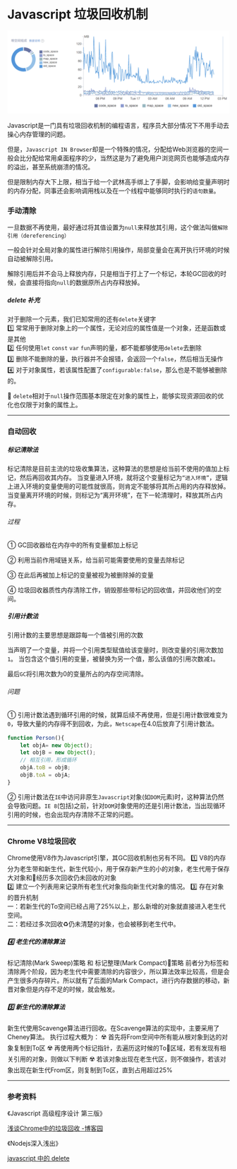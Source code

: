 # Javascript 垃圾回收机制
![](/blog_assets/v8_gc.png)

Javascript是一门具有垃圾回收机制的编程语言，程序员大部分情况下不用手动去操心内存管理的问题。

但是，`Javascript IN Browser`却是一个特殊的情况，分配给Web浏览器的空间一般会比分配给常用桌面程序的少，当然这是为了避免用户浏览网页也能够造成内存的溢出，甚至系统崩溃的情况。

但是限制内存大下上限，相当于给一个武林高手绑上了手脚，会影响给变量声明时的内存分配，同事还会影响调用栈以及在一个线程中能够同时执行的`语句数量`。

### 手动清除
一旦数据不再使用，最好通过将其值设置为`null`来释放其引用，这个做法叫做`解除引用（dereferencing）`

一般会针对全局对象的属性进行解除引用操作，局部变量会在离开执行环境的时候自动被解除引用。

解除引用后并不会马上释放内存，只是相当于打上了一个标记，本轮GC回收的时候，会直接将指向`null`的数据原所占内存释放掉。

##### delete 补充
对于删除一个元素，我们已知常用的还有`delete`关键字   
1️⃣ 常常用于删除对象上的一个属性，无论对应的属性值是一个对象，还是函数或是其他   
2️⃣ 任何使用`let` `const` `var` `fun`声明的量，都不能都够使用`delete`去删除   
3️⃣ 删除不能删除的量，执行器并不会报错，会返回一个`false`，然后相当无操作   
4️⃣ 对于对象属性，若该属性配置了`configurable:false`，那么也是不能够被删除的。 

🚸 `delete`相对于`null`操作范围基本限定在对象的属性上，能够实现资源回收的优化也仅限于对象的属性上。
___
### 自动回收
##### 标记清除法
标记清除是目前主流的垃圾收集算法，这种算法的思想是给当前不使用的值加上标记，然后再回收其内存。
当变量进入环境，就将这个变量标记为`“进入环境”`，逻辑上进入环境的变量使用的可能性就很高，则肯定不能够将其所占用的内存释放掉。当变量离开环境的时候，则标记为“离开环境”，在下一轮清理时，释放其所占内存。
###### 过程
① GC回收器给在内存中的所有变量都加上标记

② 利用当前作用域链关系，给当前可能需要使用的变量去除标记

③ 在此后再被加上标记的变量被视为被删除掉的变量

④  垃圾回收器质性内存清除工作，销毁那些带标记的回收值，并回收他们的空间。
#####  引用计数法
引用计数的主要思想是跟踪每一个值被引用的次数

当声明了一个变量，并将一个引用类型赋值给该变量时，则改变量的引用次数加`1`。
当包含这个值引用的变量，被替换为另一个值，那么该值的引用次数减`1`。

最后`GC`将引用次数为0的变量所占的内存空间清除。

###### 问题
① 引用计数法遇到循环引用的时候，就算后续不再使用，但是引用计数很难变为`0`，导致大量的内存得不到回收，为此，`Netscape`在4.0后放弃了引用计数法。
```js
function Person(){
    let objA= new Object();
    let objB = new Object();
    // 相互引用，形成循环
    objA.toB = objB;   
    objB.toA = objA;
}
```
② 引用计数法在`IE`中访问非原生`Javascript`对象(如`DOM`元素)时，这种算法仍然会导致问题。`IE 8`(包括)之前，针对`DOM`对象使用的还是引用计数法，当出现循环引用的时候，也会出现内存清除不正常的问题。
___
### Chrome V8垃圾回收
Chrome使用V8作为Javascript引擎，其GC回收机制也另有不同。
1️⃣ V8的内存分为老生带和新生代，新生代较小，用于保存新产生的小的对象，老生代用于保存大对象和经历多次回收仍未回收的对象  
2️⃣ 建立一个列表用来记录所有老生代对象指向新生代对象的情况。
3️⃣ 存在对象的晋升机制  
一：若新生代的To空间已经占用了25%以上，那么新增的对象就直接进入老生代空间。    
二：若经过多次回收♻️仍未清楚的对象，也会被移到老生代中。  
##### 4️⃣ 老生代的清除算法
标记清除(Mark Sweep)策略 和 标记整理(Mark Compact)策略
前者分为标签和清除两个阶段，因为老生代中需要清除的内容很少，所以算法效率比较高，但是会产生很多内存碎片。所以就有了后面的Mark Compact，进行内存数据的移动，新晋对象但是内存不足的时候，就会触发。
##### 5️⃣ 新生代的清除算法
新生代使用Scavenge算法进行回收。在Scavenge算法的实现中，主要采用了Cheney算法。
执行过程大概为：
☢️ 首先将From空间中所有能从根对象到达的对象复制到To区
☢️ 再使用两个标记指针，去遍历这时候的To区域，若有发现有相关引用的对象，则做以下判断
☢️ 若该对象出现在老生代区，则不做操作，若该对象出现在新生代From区，则复制到To区，直到占用超过25%

___
### 参考资料
《Javascript 高级程序设计 第三版》

[浅谈Chrome中的垃圾回收 -博客园](https://www.cnblogs.com/liangdaye/p/4654734.html)

《Nodejs深入浅出》

[javascript 中的 delete](https://justjavac.com/javascript/2013/04/04/understanding-delete-in-javascript.html)